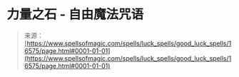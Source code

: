 <!--yml

category: 未分类

date: 2024-06-12 18:57:01

-->

# **力量之石** - 自由魔法咒语

> 来源：[https://www.spellsofmagic.com/spells/luck_spells/good_luck_spells/16575/page.html#0001-01-01](https://www.spellsofmagic.com/spells/luck_spells/good_luck_spells/16575/page.html#0001-01-01)
